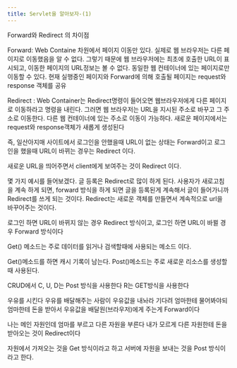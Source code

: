 ```yaml
---
title: Servlet을 알아보자-(1)
---
```


Forward와 Redirect 의 차이점

Forward: Web Containe 차원에서 페이지 이동만 있다. 실제로 웹 브라우저는 다른 페이지로 이동했음을 알 수 없다. 그렇기 때문에 웹 브라우저에는 최초에 호출한 URL이 표시되고, 이동한 페이지의 URL정보는 볼 수 없다. 동일한 웹 컨테이너에 있는 페이지로만 이동할 수 있다. 현재
실행중인 페이지와 Forward에 의해 호출될 페이지는 request와 response 객체를 공유

Redirect : Web Container는 Redirect명령이 들어오면 웹브라우저에게 다른 페이지로 이동하라고 명령을 내린다. 그러면 웹 브라우저는 URL을 지시된 주소로 바꾸고 그 주소로 이동한다.
다른 웹 컨테이너에 있는 주소로 이동이 가능하다. 새로운 페이지에서는 request와 response객체가 새롭게 생성된다

즉, 일산아지매 사이트에서 로그인을 안했을때 URL이 없는 상태는 Forward이고 
로그인을 했을때 URL이 바뀌는 경우는 Redirect 이다.

새로운 URL을 띄어주면서 client에게 보여주는 것이 Redirect 이다.

몇 가지 예시를 들어보겠다.
글 등록은 Redirect로 많이 하게 된다.
사용자가 새로고침을 계속 하게 되면,  forward 방식을 하게 되면 글을 등록된게 계속해서 글이 들어가니까 Redirect를 쓰게 되는 것이다.
Redirect는 새로운 객체를 만들면서 계속적으로 url을 바꾸어주는 것이다.

로그인 하면 URL이 바뀌지 않는 경우 Redirect 방식이고, 
로그인 하면 URL이 바뀔 경우 Forward 방식이다

Get() 메소드는 주로 데이터를 읽거나 검색할때에 사용되는 메소드 이다.

Get()메소드를 하면 캐시 기록이 남는다.
Post()메소드는 주로 새로운 리소스를 생성할 때 사용된다.

CRUD에서 C, U, D는 Post 방식을 사용한다
R는 GET방식을 사용한다

우유를 시킨다 
우유를 배달해주는 사람이 우유값을 내놔라
기다려 엄마한테 물어봐야되
엄마한테 돈을 받아서 우유값을 배달원(브라우저)에게 주는게 Forward이다

나는 메인 자원인데 
엄마를 부르고 다른 자원을 부른다
내가 모르게 다른 자원한테 돈을 받아오는 것이 Redirect이다

자원에서 가져오는 것을 Get 방식이라고 하고
서버에 자원을 보내는 것을 Post 방식이라고 한다.
